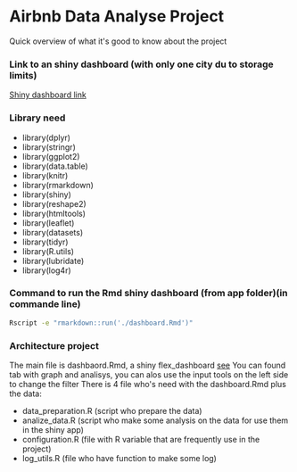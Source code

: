 # Airbnb Data Analyse Project

Quick overview of what it's good to know about the project

### Link to an shiny dashboard (with only one city du to storage limits)
[Shiny dashboard link](https://alexandrelambert.shinyapps.io/project/)

### Library need
  - library(dplyr)
  - library(stringr)
  - library(ggplot2)
  - library(data.table)
  - library(knitr)
  - library(rmarkdown)
  - library(shiny)
  - library(reshape2)
  - library(htmltools)
  - library(leaflet)
  - library(datasets)
  - library(tidyr)
  - library(R.utils)
  - library(lubridate)
  - library(log4r)


### Command to run the Rmd shiny dashboard (from app folder)(in commande line)
```sh
Rscript -e "rmarkdown::run('./dashboard.Rmd')"
```

### Architecture project
The main file is dashbaord.Rmd, a shiny flex_dashboard [see](https://rmarkdown.rstudio.com/flexdashboard/shiny.html)
You can found tab with graph and analisys, you can alos use the input tools on the left side to change the filter
There is 4 file who's need with the dashboard.Rmd plus the data:
- data_preparation.R (script who prepare the data)
- analize_data.R (script who make some analysis on the data for use them in the shiny app)
- configuration.R (file with R variable that are frequently use in the project)
- log_utils.R (file who have function to make some log)
